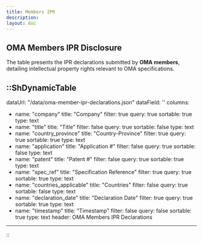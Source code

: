 ```yaml
---
title: Members IPR
description:
layout: doc
---
```


## OMA Members IPR Disclosure
The table presents the IPR declarations submitted by **OMA members**, detailing intellectual property rights relevant to OMA specifications.

::ShDynamicTable
---
dataUrl: "/data/oma-member-ipr-declarations.json"
dataField: ''
columns:
  - name: "company"
    title: "Company"
    filter: true
    query: true
    sortable: true
    type: text
  - name: "title"
    title: "Title"
    filter: false
    query: true
    sortable: false
    type: text
  - name: "country_province"
    title: "Country-Province"
    filter: true
    query: true
    sortable: true
    type: text
  - name: "application"
    title: "Application #"
    filter: false
    query: true
    sortable: false
    type: text
  - name: "patent"
    title: "Patent #"
    filter: false
    query: true
    sortable: true
    type: text
  - name: "spec_ref"
    title: "Specification Reference"
    filter: true
    query: true
    sortable: true
    type: text
  - name: "countries_applicable"
    title: "Countries"
    filter: false
    query: true
    sortable: false
    type: text
  - name: "declaration_date"
    title: "Declaration Date"
    filter: true
    query: true
    sortable: true
    type: text
  - name: "timestamp"
    title: "Timestamp"
    filter: false
    query: false
    sortable: true
    type: text
header: OMA Members IPR Declarations
---
::

